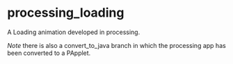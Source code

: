processing_loading
==================

A Loading animation developed in processing.

*Note* there is also a convert_to_java branch in which the processing app has been converted to a PApplet.
